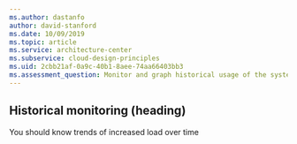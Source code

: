 ```yaml
---
ms.author: dastanfo
author: david-stanford
ms.date: 10/09/2019
ms.topic: article
ms.service: architecture-center
ms.subservice: cloud-design-principles
ms.uid: 2cbb21af-0a9c-40b1-8aee-74aa66403bb3
ms.assessment_question: Monitor and graph historical usage of the system
---
```

## Historical monitoring (heading)

<div class="alert is-warning"><p></p></div>

You should know trends of increased load over time